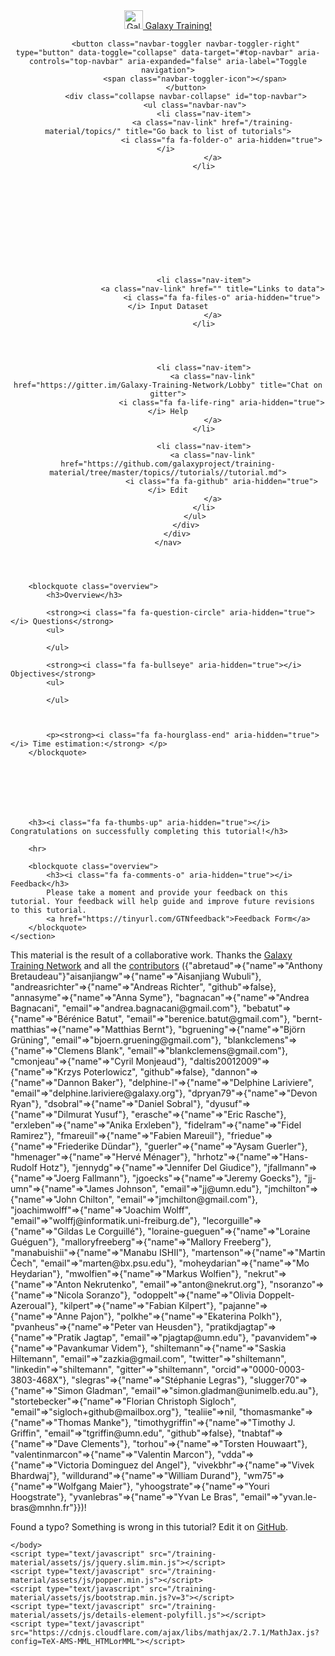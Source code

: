 <!doctype html>
<html lang="en">
    <head>
        <meta charset="utf-8">
        <meta http-equiv="x-ua-compatible" content="ie=edge">
        <meta name="viewport" content="width=device-width, initial-scale=1, shrink-to-fit=no">
        <title>Galaxy Training!</title>
        <link rel="stylesheet" href="/training-material/assets/css/bootstrap.min.css?v=3">
        <link rel="stylesheet" href="/training-material/assets/css/main.css?v=2">
        <link rel="stylesheet" href="/training-material/assets/css/font-awesome.css">
        <link rel="stylesheet" href="/training-material/assets/css/academicons.css">
        <link rel="stylesheet" href="/training-material/assets/css/syntax_highlighting.css">
    </head>
    <body>
        



<header>
    <nav class="navbar navbar-expand-lg navbar-dark">
        <div class="container">
            <a class="navbar-brand" href="/training-material/">
                <img src="/training-material//assets/images/GTN-60px.png" height="30" alt="Galaxy Training Network logo">
                Galaxy Training!
            </a>

            <button class="navbar-toggler navbar-toggler-right" type="button" data-toggle="collapse" data-target="#top-navbar" aria-controls="top-navbar" aria-expanded="false" aria-label="Toggle navigation">
                <span class="navbar-toggler-icon"></span>
            </button>
            <div class="collapse navbar-collapse" id="top-navbar">
                <ul class="navbar-nav">
                    <li class="nav-item">
                        <a class="nav-link" href="/training-material/topics/" title="Go back to list of tutorials">
                            <i class="fa fa-folder-o" aria-hidden="true"></i> 
                        </a>
                    </li>

                    
                        
                        
                        
                    

                    

                    

                    
                    <li class="nav-item">
                        <a class="nav-link" href="" title="Links to data">
                            <i class="fa fa-files-o" aria-hidden="true"></i> Input Dataset
                        </a>
                    </li>
                    

                    

                    <li class="nav-item">
                        <a class="nav-link" href="https://gitter.im/Galaxy-Training-Network/Lobby" title="Chat on gitter">
                            <i class="fa fa-life-ring" aria-hidden="true"></i> Help
                        </a>
                    </li>

                    <li class="nav-item">
                        <a class="nav-link" href="https://github.com/galaxyproject/training-material/tree/master/topics//tutorials//tutorial.md">
                            <i class="fa fa-github" aria-hidden="true"></i> Edit
                        </a>
                    </li>
                </ul>
            </div>
        </div>
    </nav>
</header>

<div class="container main-content">
    <section class="tutorial">
        <h1></h1>

        <blockquote class="overview">
            <h3>Overview</h3>

            <strong><i class="fa fa-question-circle" aria-hidden="true"></i> Questions</strong>
            <ul>
            
            </ul>

            <strong><i class="fa fa-bullseye" aria-hidden="true"></i> Objectives</strong>
            <ul>
            
            </ul>

            

            <p><strong><i class="fa fa-hourglass-end" aria-hidden="true"></i> Time estimation:</strong> </p>
        </blockquote>

        

        

        

        <h3><i class="fa fa-thumbs-up" aria-hidden="true"></i> Congratulations on successfully completing this tutorial!</h3>

        <hr>

        <blockquote class="overview">
            <h3><i class="fa fa-comments-o" aria-hidden="true"></i> Feedback</h3>
            Please take a moment and provide your feedback on this tutorial. Your feedback will help guide and improve future revisions to this tutorial.
            <a href="https://tinyurl.com/GTNfeedback">Feedback Form</a>
        </blockquote>
    </section>
</div>


<footer>
    <div class="container">
        <p>
            This material is the result of a collaborative work. Thanks the
            <a href="https://wiki.galaxyproject.org/Teach/GTN">Galaxy Training Network</a>
            and all the <a href="/training-material/hall-of-fame">contributors</a> ({"abretaud"=>{"name"=>"Anthony Bretaudeau"}"aisanjiangw"=>{"name"=>"Aisanjiang Wubuli"}, "andreasrichter"=>{"name"=>"Andreas Richter", "github"=>false}, "annasyme"=>{"name"=>"Anna Syme"}, "bagnacan"=>{"name"=>"Andrea Bagnacani", "email"=>"andrea.bagnacani@gmail.com"}, "bebatut"=>{"name"=>"Bérénice Batut", "email"=>"berenice.batut@gmail.com"}, "bernt-matthias"=>{"name"=>"Matthias Bernt"}, "bgruening"=>{"name"=>"Björn Grüning", "email"=>"bjoern.gruening@gmail.com"}, "blankclemens"=>{"name"=>"Clemens Blank", "email"=>"blankclemens@gmail.com"}, "cmonjeau"=>{"name"=>"Cyril Monjeaud"}, "daltis20012009"=>{"name"=>"Krzys Poterlowicz", "github"=>false}, "dannon"=>{"name"=>"Dannon Baker"}, "delphine-l"=>{"name"=>"Delphine Lariviere", "email"=>"delphine.lariviere@galaxy.org"}, "dpryan79"=>{"name"=>"Devon Ryan"}, "dsobral"=>{"name"=>"Daniel Sobral"}, "dyusuf"=>{"name"=>"Dilmurat Yusuf"}, "erasche"=>{"name"=>"Eric Rasche"}, "erxleben"=>{"name"=>"Anika Erxleben"}, "fidelram"=>{"name"=>"Fidel Ramirez"}, "fmareuil"=>{"name"=>"Fabien Mareuil"}, "friedue"=>{"name"=>"Friederike Dündar"}, "guerler"=>{"name"=>"Aysam Guerler"}, "hmenager"=>{"name"=>"Hervé Ménager"}, "hrhotz"=>{"name"=>"Hans-Rudolf Hotz"}, "jennydg"=>{"name"=>"Jennifer Del Giudice"}, "jfallmann"=>{"name"=>"Joerg Fallmann"}, "jgoecks"=>{"name"=>"Jeremy Goecks"}, "jj-umn"=>{"name"=>"James Johnson", "email"=>"jj@umn.edu"}, "jmchilton"=>{"name"=>"John Chilton", "email"=>"jmchilton@gmail.com"}, "joachimwolff"=>{"name"=>"Joachim Wolff", "email"=>"wolffj@informatik.uni-freiburg.de"}, "lecorguille"=>{"name"=>"Gildas Le Corguillé"}, "loraine-gueguen"=>{"name"=>"Loraine Guéguen"}, "malloryfreeberg"=>{"name"=>"Mallory Freeberg"}, "manabuishii"=>{"name"=>"Manabu ISHII"}, "martenson"=>{"name"=>"Martin Čech", "email"=>"marten@bx.psu.edu"}, "moheydarian"=>{"name"=>"Mo Heydarian"}, "mwolfien"=>{"name"=>"Markus Wolfien"}, "nekrut"=>{"name"=>"Anton Nekrutenko", "email"=>"anton@nekrut.org"}, "nsoranzo"=>{"name"=>"Nicola Soranzo"}, "odoppelt"=>{"name"=>"Olivia Doppelt-Azeroual"}, "kilpert"=>{"name"=>"Fabian Kilpert"}, "pajanne"=>{"name"=>"Anne Pajon"}, "polkhe"=>{"name"=>"Ekaterina Polkh"}, "pvanheus"=>{"name"=>"Peter van Heusden"}, "pratikdjagtap"=>{"name"=>"Pratik Jagtap", "email"=>"pjagtap@umn.edu"}, "pavanvidem"=>{"name"=>"Pavankumar Videm"}, "shiltemann"=>{"name"=>"Saskia Hiltemann", "email"=>"zazkia@gmail.com", "twitter"=>"shiltemann", "linkedin"=>"shiltemann", "gitter"=>"shiltemann", "orcid"=>"0000-0003-3803-468X"}, "slegras"=>{"name"=>"Stéphanie Legras"}, "slugger70"=>{"name"=>"Simon Gladman", "email"=>"simon.gladman@unimelb.edu.au"}, "stortebecker"=>{"name"=>"Florian Christoph Sigloch", "email"=>"sigloch+github@mailbox.org"}, "tealiie"=>nil, "thomasmanke"=>{"name"=>"Thomas Manke"}, "timothygriffin"=>{"name"=>"Timothy J. Griffin", "email"=>"tgriffin@umn.edu", "github"=>false}, "tnabtaf"=>{"name"=>"Dave Clements"}, "torhou"=>{"name"=>"Torsten Houwaart"}, "valentinmarcon"=>{"name"=>"Valentin Marcon"}, "vdda"=>{"name"=>"Victoria Dominguez del Angel"}, "vivekbhr"=>{"name"=>"Vivek Bhardwaj"}, "willdurand"=>{"name"=>"William Durand"}, "wm75"=>{"name"=>"Wolfgang Maier"}, "yhoogstrate"=>{"name"=>"Youri Hoogstrate"}, "yvanlebras"=>{"name"=>"Yvan Le Bras", "email"=>"yvan.le-bras@mnhn.fr"}})!
        </p>
        <p>
            Found a typo? Something is wrong in this tutorial? Edit it on
            <a href="https://github.com/galaxyproject/training-material/tree/master/topics//tutorials//tutorial.md">GitHub</a>.
        </p>
    </div>
</footer>

    </body>
    <script type="text/javascript" src="/training-material/assets/js/jquery.slim.min.js"></script>
    <script type="text/javascript" src="/training-material/assets/js/popper.min.js"></script>
    <script type="text/javascript" src="/training-material/assets/js/bootstrap.min.js?v=3"></script>
    <script type="text/javascript" src="/training-material/assets/js/details-element-polyfill.js"></script>
    <script type="text/javascript" src="https://cdnjs.cloudflare.com/ajax/libs/mathjax/2.7.1/MathJax.js?config=TeX-AMS-MML_HTMLorMML"></script>
</html>
